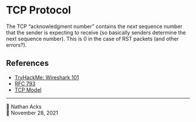 # TCP Protocol

The TCP “acknowledgment number” contains the *next* sequence number that the sender is expecting to receive (so basically senders determine the next sequence number). This is 0 in the case of RST packets (and other errors?).

## References

* [TryHackMe: Wireshark 101](tryhackme-wireshark-101.md)
* [RFC 793](https://datatracker.ietf.org/doc/html/rfc793)
* [TCP Model](tcp-model.md)

- - - -

<span aria-hidden="true">👤</span> Nathan Acks  
<span aria-hidden="true">📅</span> November 28, 2021
